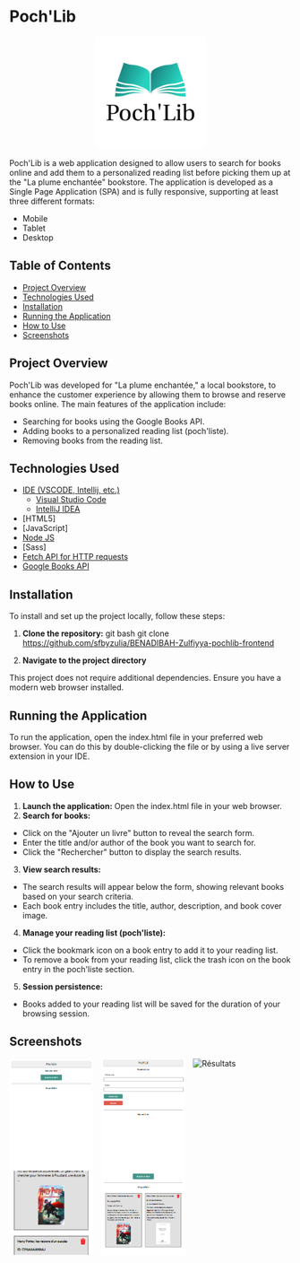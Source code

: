 # Poch'Lib

<p align="center">
  <img src="images/logo.png" alt="Logo" width="200"/>
</p>

Poch'Lib is a web application designed to allow users to search for books online and add them to a personalized reading list before picking them up at the "La plume enchantée" bookstore. The application is developed as a Single Page Application (SPA) and is fully responsive, supporting at least three different formats:

- Mobile
- Tablet
- Desktop

## Table of Contents
- [Project Overview](#project-overview)
- [Technologies Used](#technologies-used)
- [Installation](#installation)
- [Running the Application](#running-the-application)
- [How to Use](#how-to-use)
- [Screenshots](#screenshots)

## Project Overview

Poch'Lib was developed for "La plume enchantée," a local bookstore, to enhance the customer experience by allowing them to browse and reserve books online. The main features of the application include:

- Searching for books using the Google Books API.
- Adding books to a personalized reading list (poch'liste).
- Removing books from the reading list.

## Technologies Used

- [IDE (VSCODE, Intellij, etc.)](#)
  - [Visual Studio Code](https://code.visualstudio.com/)
  - [IntelliJ IDEA](https://www.jetbrains.com/idea/)
- [HTML5]
- [JavaScript]
- [Node JS](https://nodejs.org/)
- [Sass]
- [Fetch API for HTTP requests](https://developer.mozilla.org/en-US/docs/Web/API/Fetch_API)
- [Google Books API](https://developers.google.com/books/docs/v1/using?hl=fr)

## Installation

To install and set up the project locally, follow these steps:

1. **Clone the repository:**
    git bash
    git clone https://github.com/sfbyzulia/BENADIBAH-Zulfiyya-pochlib-frontend

2. **Navigate to the project directory**

This project does not require additional dependencies. Ensure you have a modern web browser installed.

## Running the Application
To run the application, open the index.html file in your preferred web browser. You can do this by double-clicking the file or by using a live server extension in your IDE.

## How to Use

1. **Launch the application:** Open the index.html file in your web browser.
2. **Search for books:**
- Click on the "Ajouter un livre" button to reveal the search form.
- Enter the title and/or author of the book you want to search for.
- Click the "Rechercher" button to display the search results.

3. **View search results:**

- The search results will appear below the form, showing relevant books based on your search criteria.
- Each book entry includes the title, author, description, and book cover image.

4. **Manage your reading list (poch'liste):**
- Click the bookmark icon on a book entry to add it to your reading list.
- To remove a book from your reading list, click the trash icon on the book entry in the poch'liste section.

5. **Session persistence:**
- Books added to your reading list will be saved for the duration of your browsing session.

## Screenshots

<p>
  <img src="images/accueil.png" alt="Accueil" width="150" style="margin-right: 10px; vertical-align: top;"/>
  <img src="images/recherche.png" alt="Recherche" width="150" style="margin-right: 10px; vertical-align: top;"/>
  <img src="images/résultats.png" alt="Résultats" width="150" style="margin-right: 10px; vertical-align: top;"/>
  <img src="images/pochlist.png" alt="Poch'liste" height="100" width="150" style="margin-right: 10px; vertical-align: top; height: 150px; object-fit: cover;"/>
  <img src="images/accueil_pochlist.png" alt="Accueil avec Poch'liste" height="100" width="150" style="vertical-align: top; height: 150px; object-fit: cover;"/>
</p>

